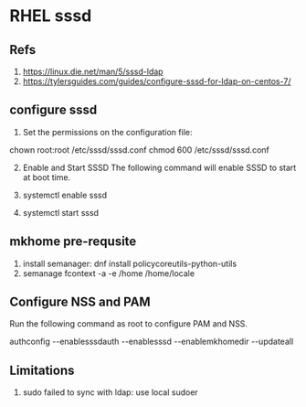 # RHEL sssd

## Refs

1. https://linux.die.net/man/5/sssd-ldap
2. https://tylersguides.com/guides/configure-sssd-for-ldap-on-centos-7/

## configure sssd

1. Set the permissions on the configuration file:

chown root:root /etc/sssd/sssd.conf
chmod 600 /etc/sssd/sssd.conf

2. Enable and Start SSSD
The following command will enable SSSD to start at boot time.

3. systemctl enable sssd

4. systemctl start sssd

## mkhome pre-requsite

1. install semanager: dnf install policycoreutils-python-utils
2. semanage fcontext -a -e /home /home/locale

## Configure NSS and PAM

Run the following command as root to configure PAM and NSS.

 authconfig --enablesssdauth --enablesssd --enablemkhomedir --updateall

## Limitations

1. sudo failed to sync with ldap: use local sudoer